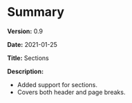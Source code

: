 # Summary

**Version:** 0.9

**Date:** 2021-01-25

**Title:** Sections

**Description:**

* Added support for sections.
* Covers both header and page breaks.
